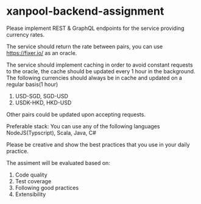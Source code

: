 # xanpool-backend-assignment

Please implement REST & GraphQL endpoints for the service providing currency rates. 

The service should return the rate between pairs, you can use https://fixer.io/ as an oracle. 

The service should implement caching in order to avoid constant requests to the oracle, the cache should be updated every 1 hour in the background. 
The following currencies should always be in cache and updated on a regular basis(1 hour)
1) USD-SGD, SGD-USD
2) USDK-HKD, HKD-USD

Other pairs could be updated upon accepting requests. 

Preferable stack:
You can use any of the following languages NodeJS(Typscript), Scala, Java, C#

Please be creative and show the best practices that you use in your daily practice.

The assiment will be evaluated based on:
1) Code quality
2) Test coverage
3) Following good practices 
4) Extensibility

